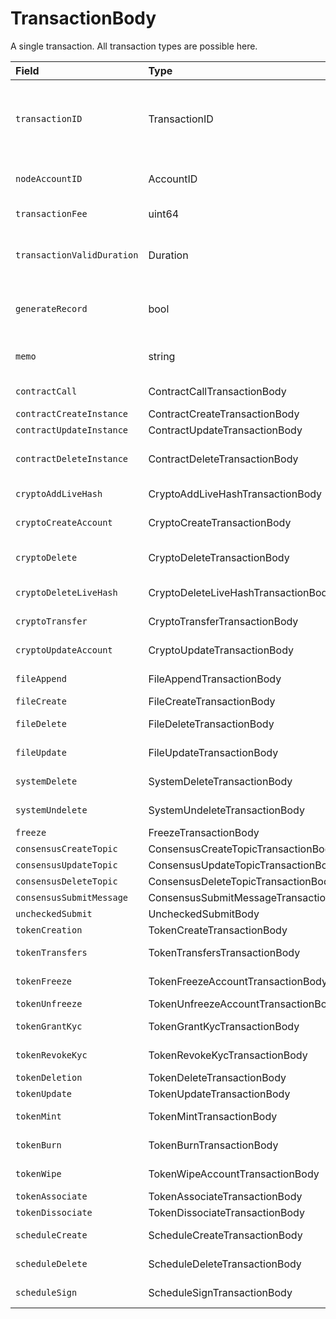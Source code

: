# TransactionBody

A single transaction. All transaction types are possible here.

| Field | Type | Description |
| :--- | :--- | :--- |
| `transactionID` | TransactionID | The ID for this transaction, which includes the payer's account \(the account paying the transaction fee\). If two transactions have the same transactionID, they won't both have an effect  |
| `nodeAccountID` | AccountID | The account of the node that submits the client's transaction to the network  |
| `transactionFee` | uint64 | The maximum transaction fee the client is willing to pay  |
| `transactionValidDuration` | Duration | The transaction is invalid if consensusTimestamp &gt; transactionID.transactionValidStart + transactionValidDuration  |
| `generateRecord` | bool | Should a record of this transaction be generated? \(A receipt is always generated, but the record is optional\)  |
| `memo` | string | Any notes or descriptions that should be put into the record \(max length 100\)  |
| `contractCall` | ContractCallTransactionBody | Calls a function of a contract instance  |
| `contractCreateInstance` | ContractCreateTransactionBody | Creates a contract instance  |
| `contractUpdateInstance` | ContractUpdateTransactionBody | Updates a contract  |
| `contractDeleteInstance` | ContractDeleteTransactionBody | Delete contract and transfer remaining balance into specified account  |
| `cryptoAddLiveHash` | CryptoAddLiveHashTransactionBody | Attach a new livehash to an account  |
| `cryptoCreateAccount` | CryptoCreateTransactionBody | Create a new cryptocurrency account  |
| `cryptoDelete` | CryptoDeleteTransactionBody | Delete a cryptocurrency account \(mark as deleted, and transfer hbars out\)  |
| `cryptoDeleteLiveHash` | CryptoDeleteLiveHashTransactionBody | Remove a livehash from an account  |
| `cryptoTransfer` | CryptoTransferTransactionBody | Transfer amount between accounts  |
| `cryptoUpdateAccount` | CryptoUpdateTransactionBody | Modify information such as the expiration date for an account  |
| `fileAppend` | FileAppendTransactionBody | Add bytes to the end of the contents of a file  |
| `fileCreate` | FileCreateTransactionBody | Create a new file  |
| `fileDelete` | FileDeleteTransactionBody | Delete a file \(remove contents and mark as deleted until it expires\)  |
| `fileUpdate` | FileUpdateTransactionBody | Modify information such as the expiration date for a file  |
| `systemDelete` | SystemDeleteTransactionBody | Hedera administrative deletion of a file or smart contract  |
| `systemUndelete` | SystemUndeleteTransactionBody | To undelete an entity deleted by SystemDelete  |
| `freeze` | FreezeTransactionBody | Freeze the nodes  |
| `consensusCreateTopic` | ConsensusCreateTopicTransactionBody | Creates a topic  |
| `consensusUpdateTopic` | ConsensusUpdateTopicTransactionBody | Updates a topic  |
| `consensusDeleteTopic` | ConsensusDeleteTopicTransactionBody | Deletes a topic  |
| `consensusSubmitMessage` | ConsensusSubmitMessageTransactionBody | Submits message to a topic  |
| `uncheckedSubmit` | UncheckedSubmitBody |  |
| `tokenCreation` | TokenCreateTransactionBody | Creates a token instance  |
| `tokenTransfers` | TokenTransfersTransactionBody | Transfers tokens between accounts  |
| `tokenFreeze` | TokenFreezeAccountTransactionBody | Freezes account not to be able to transact with a token  |
| `tokenUnfreeze` | TokenUnfreezeAccountTransactionBody | Unfreezes account for a token  |
| `tokenGrantKyc` | TokenGrantKycTransactionBody | Grants KYC to an account for a token  |
| `tokenRevokeKyc` | TokenRevokeKycTransactionBody | Revokes KYC of an account for a token  |
| `tokenDeletion` | TokenDeleteTransactionBody | Deletes a token instance  |
| `tokenUpdate` | TokenUpdateTransactionBody | Updates a token instance  |
| `tokenMint` | TokenMintTransactionBody | Mints new tokens to a token's treasury account  |
| `tokenBurn` | TokenBurnTransactionBody | Burns tokens from a token's treasury account  |
| `tokenWipe` | TokenWipeAccountTransactionBody | Wipes amount of tokens from an account  |
| `tokenAssociate` | TokenAssociateTransactionBody | Associate tokens to an account  |
| `tokenDissociate` | TokenDissociateTransactionBody | Dissociate tokens from an account  |
| `scheduleCreate` | ScheduleCreateTransactionBody | Creates a scheduled transaction instance |
| `scheduleDelete` | ScheduleDeleteTransactionBody | Deletes a scheduled transaction instance |
| `scheduleSign` | ScheduleSignTransactionBody | Signs a scheduled transaction instance |

